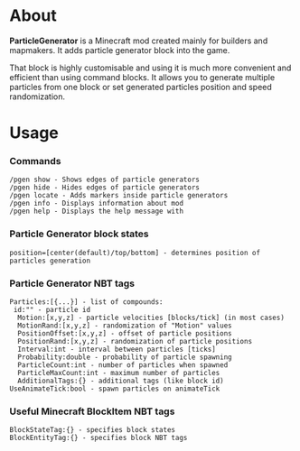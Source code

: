 # About
**ParticleGenerator** is a Minecraft mod created mainly for builders and mapmakers. It adds particle generator block into the game.

That block is highly customisable and using it is much more convenient and efficient than using command blocks. It allows you to generate multiple particles from one block or set generated particles position and speed randomization.


# Usage

### Commands
```
/pgen show - Shows edges of particle generators
/pgen hide - Hides edges of particle generators
/pgen locate - Adds markers inside particle generators
/pgen info - Displays information about mod
/pgen help - Displays the help message with 
```

### Particle Generator block states
```
position=[center(default)/top/bottom] - determines position of particles generation
```

### Particle Generator NBT tags
```
Particles:[{...}] - list of compounds:
 id:"" - particle id
  Motion:[x,y,z] - particle velocities [blocks/tick] (in most cases)
  MotionRand:[x,y,z] - randomization of "Motion" values
  PositionOffset:[x,y,z] - offset of particle positions
  PositionRand:[x,y,z] - randomization of particle positions
  Interval:int - interval between particles [ticks]
  Probability:double - probability of particle spawning
  ParticleCount:int - number of particles when spawned
  ParticleMaxCount:int - maximum number of particles
  AdditionalTags:{} - additional tags (like block id)
UseAnimateTick:bool - spawn particles on animateTick
```

### Useful Minecraft BlockItem NBT tags
```
BlockStateTag:{} - specifies block states
BlockEntityTag:{} - specifies block NBT tags
```
